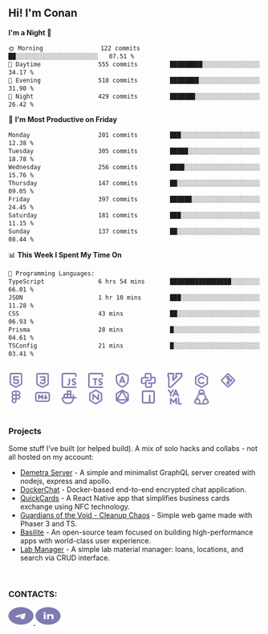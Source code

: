 ## Hi! I'm Conan

<!--START_SECTION:waka-->
**I'm a Night 🦉** 

```text
🌞 Morning                122 commits         ██░░░░░░░░░░░░░░░░░░░░░░░   07.51 % 
🌆 Daytime                555 commits         █████████░░░░░░░░░░░░░░░░   34.17 % 
🌃 Evening                518 commits         ████████░░░░░░░░░░░░░░░░░   31.90 % 
🌙 Night                  429 commits         ███████░░░░░░░░░░░░░░░░░░   26.42 % 
```
📅 **I'm Most Productive on Friday** 

```text
Monday                   201 commits         ███░░░░░░░░░░░░░░░░░░░░░░   12.38 % 
Tuesday                  305 commits         █████░░░░░░░░░░░░░░░░░░░░   18.78 % 
Wednesday                256 commits         ████░░░░░░░░░░░░░░░░░░░░░   15.76 % 
Thursday                 147 commits         ██░░░░░░░░░░░░░░░░░░░░░░░   09.05 % 
Friday                   397 commits         ██████░░░░░░░░░░░░░░░░░░░   24.45 % 
Saturday                 181 commits         ███░░░░░░░░░░░░░░░░░░░░░░   11.15 % 
Sunday                   137 commits         ██░░░░░░░░░░░░░░░░░░░░░░░   08.44 % 
```


📊 **This Week I Spent My Time On** 

```text
💬 Programming Languages: 
TypeScript               6 hrs 54 mins       █████████████████░░░░░░░░   66.01 % 
JSON                     1 hr 10 mins        ███░░░░░░░░░░░░░░░░░░░░░░   11.28 % 
CSS                      43 mins             ██░░░░░░░░░░░░░░░░░░░░░░░   06.93 % 
Prisma                   28 mins             █░░░░░░░░░░░░░░░░░░░░░░░░   04.61 % 
TSConfig                 21 mins             █░░░░░░░░░░░░░░░░░░░░░░░░   03.41 % 
```


<!--END_SECTION:waka-->

<br>

<div align="left">
  <img src="icons/skills/html.svg" width="30" alt="html5"/>
  <img width="15"/>
  <img src="icons/skills/css.svg" width="30" alt="css"/>
  <img width="15"/>
  <img src="icons/skills/javascript.svg" width="30" alt="javascript"/>
  <img width="15"/>
  <img src="icons/skills/typescript.svg" width="30" alt="typescript"/>
  <img width="15"/>
  <img src="icons/skills/angular.svg" width="30" alt="angular"/>
  <img width="15"/>
  <img src="icons/skills/python.svg" width="30" alt="python"/>
  <img width="15"/>
  <img src="icons/skills/vim.svg" width="30" alt="vim"/>
  <img width="15"/>
  <img src="icons/skills/c.svg" width="30" alt="c"/>
  <img width="15"/>
  <img src="icons/skills/git.svg" width="30" alt="git"/>
  <img width="15"/>
  <img src="icons/skills/figma.svg" width="30" alt="figma"/>
  <img width="15"/>
  <img src="icons/skills/markdown.svg" width="30" alt="markdown"/>
  <img width="15"/>
  <img src="icons/skills/docker.svg" width="30" alt="docker"/>
  <img width="15"/>
  <img src="icons/skills/nginx.svg" width="30" alt="nginx"/>
  <img width="15"/>
  <img src="icons/skills/graphql.svg" width="30" alt="graphql"/>
  <img width="15"/>
  <img src="icons/skills/npm.svg" width="30" alt="npm"/>
  <img width="15"/>
  <img src="icons/skills/yaml.svg" width="30" alt="yaml"/>
  <img width="15"/>
  <img src="icons/skills/linux.svg" width="30" alt="linux"/>
</div>

<br>

### Projects
Some stuff I’ve built (or helped build). A mix of solo hacks and collabs - not all hosted on my account:
- [Demetra Server](https://github.com/demetra-project/server) -  A simple and minimalist GraphQL server created with nodejs, express and apollo.
- [DockerChat](https://github.com/Nick-Maro/DockerChat) - Docker-based end-to-end encrypted chat application.
- [QuickCards](https://github.com/Pako3549/QuickCards) - A React Native app that simplifies business cards exchange using NFC technology.
- [Guardians of the Void - Cleanup Chaos](https://github.com/guardians-of-the-void/cleanup-chaos) - Simple web game made with Phaser 3 and TS.
- [Basilite](https://github.com/basilite) - An open-source team focused on building high-performance apps with world-class user experience.
- [Lab Manager](https://github.com/blvckspider/it-lab-manager) - A simple lab material manager: loans, locations, and search via CRUD interface.

<br>

### CONTACTS:
<div align="left">
  <a href="https://t.me/gkkconan">
    <img src="icons/contacts/telegram.svg" width="50" height="35" alt="telegram"/>
  </a>
  <a href="https://www.linkedin.com/in/gkkconan">
    <img src="icons/contacts/linkedin.svg" width="50" height="35" alt="linkedin"/>
  </a>
</div>